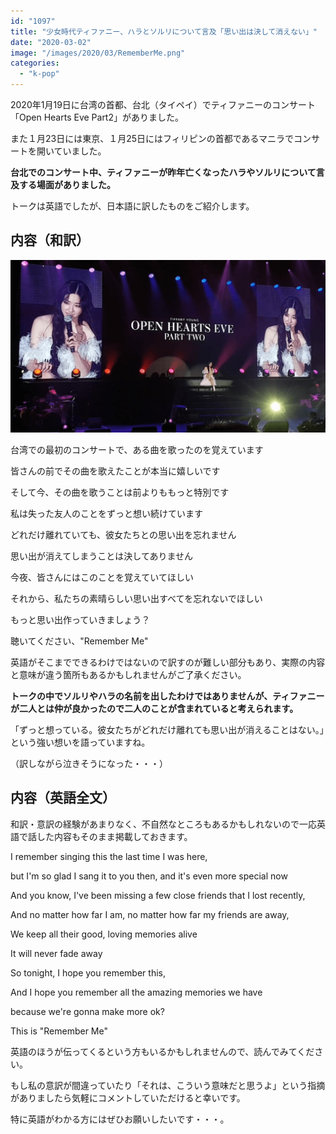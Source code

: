 ```yaml
---
id: "1097"
title: "少女時代ティファニー、ハラとソルリについて言及「思い出は決して消えない」"
date: "2020-03-02"
image: "/images/2020/03/RememberMe.png"
categories: 
  - "k-pop"
---
```


2020年1月19日に台湾の首都、台北（タイペイ）でティファニーのコンサート「Open Hearts Eve Part2」がありました。

また１月23日には東京、１月25日にはフィリピンの首都であるマニラでコンサートを開いていました。

**台北でのコンサート中、ティファニーが昨年亡くなったハラやソルリについて言及する場面がありました。**

トークは英語でしたが、日本語に訳したものをご紹介します。

## 内容（和訳）

![](/images/2020/03/FanyInOHEC.png)

台湾での最初のコンサートで、ある曲を歌ったのを覚えています

皆さんの前でその曲を歌えたことが本当に嬉しいです

そして今、その曲を歌うことは前よりももっと特別です

私は失った友人のことをずっと想い続けています

どれだけ離れていても、彼女たちとの思い出を忘れません

思い出が消えてしまうことは決してありません

今夜、皆さんにはこのことを覚えていてほしい

それから、私たちの素晴らしい思い出すべてを忘れないでほしい

もっと思い出作っていきましょう？

聴いてください、"Remember Me"

英語がそこまでできるわけではないので訳すのが難しい部分もあり、実際の内容と意味が違う箇所もあるかもしれませんがご了承ください。

**トークの中でソルリやハラの名前を出したわけではありませんが、ティファニーが二人とは仲が良かったので二人のことが含まれていると考えられます。**

「ずっと想っている。彼女たちがどれだけ離れても思い出が消えることはない。」という強い想いを語っていますね。

（訳しながら泣きそうになった・・・）

## 内容（英語全文）

和訳・意訳の経験があまりなく、不自然なところもあるかもしれないので一応英語で話した内容もそのまま掲載しておきます。

I remember singing this the last time I was here,

but I'm so glad I sang it to you then, and it's even more special now

And you know, I've been missing a few close friends that I lost recently,

And no matter how far I am, no matter how far my friends are away,

We keep all their good, loving memories alive

It will never fade away

So tonight, I hope you remember this,

And I hope you remember all the amazing memories we have

because we're gonna make more ok?

This is "Remember Me"

英語のほうが伝ってくるという方もいるかもしれませんので、読んでみてください。

もし私の意訳が間違っていたり「それは、こういう意味だと思うよ」という指摘がありましたら気軽にコメントしていただけると幸いです。

特に英語がわかる方にはぜひお願いしたいです・・・。
